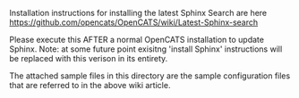 Installation instructions for installing the latest Sphinx Search are here
https://github.com/opencats/OpenCATS/wiki/Latest-Sphinx-search

Please execute this AFTER a normal OpenCATS installation to update Sphinx. 
Note: at some future point exisitng 'install Sphinx' instructions will be replaced with this verison in its entirety.

The attached sample files in this directory are the sample configuration files that are referred to in the above wiki article.

